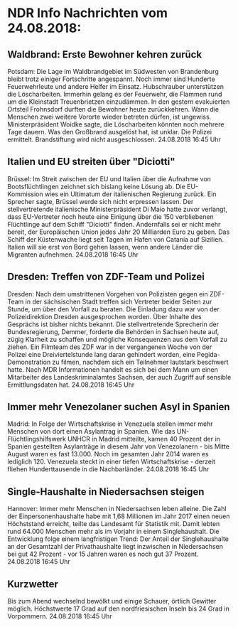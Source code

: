 # NDR Info Nachrichten vom 24.08.2018:


## Waldbrand: Erste Bewohner kehren zurück
Potsdam:    Die Lage im Waldbrandgebiet im Südwesten von Brandenburg bleibt trotz einiger Fortschritte angespannt. Noch immer sind Hunderte Feuerwehrleute und andere Helfer im Einsatz. Hubschrauber unterstützen die Löscharbeiten. Immerhin gelang es der Feuerwehr, die Flammen rund um die Kleinstadt Treuenbrietzen einzudämmen. In den gestern evakuierten Ortsteil Frohnsdorf durften die Bewohner heute zurückkehren. Wann die Menschen zwei weitere Vororte wieder betreten dürfen, ist ungewiss. Ministerpräsident Woidke sagte, die Löscharbeiten könnten noch mehrere Tage dauern. Was den Großbrand ausgelöst hat, ist unklar. Die Polizei ermittelt. Brandstiftung wird nicht ausgeschlossen. 24.08.2018 16:45 Uhr 

## Italien und EU streiten über "Diciotti"
Brüssel: Im Streit zwischen der EU und Italien über die Aufnahme von Bootsflüchtlingen zeichnet sich bislang keine Lösung ab. Die EU-Kommission wies ein Ultimatum der italienischen Regierung zurück. Ein Sprecher sagte, Brüssel werde sich nicht erpressen lassen. Der stellvertretende italienische Ministerpräsident Di Maio hatte zuvor verlangt, dass EU-Vertreter noch heute eine Einigung über die 150 verbliebenen Flüchtlinge auf dem Schiff "Diciotti" finden. Andernfalls sei er nicht mehr bereit, der Europäischen Union jedes Jahr 20 Milliarden Euro zu geben. Das Schiff der Küstenwache liegt seit Tagen im Hafen von Catania auf Sizilien. Italien will sie erst von Bord gehen lassen, wenn andere Länder die Migranten aufnehmen. 24.08.2018 16:45 Uhr 

## Dresden: Treffen von ZDF-Team und Polizei
Dresden: Nach dem umstrittenen Vorgehen von Polizisten gegen ein ZDF-Team in der sächsischen Stadt treffen sich Vertreter beider Seiten zur Stunde, um über den Vorfall zu beraten. Die Einladung dazu war von der Polizeidirektion Dresden ausgesprochen worden. Über Inhalte des Gesprächs ist bisher nichts bekannt. Die stellvertretende Sprecherin der Bundesregierung, Demmer, forderte die Behörden in Sachsen heute auf, zügig Klarheit zu schaffen und mögliche Konsequenzen aus dem Vorfall zu ziehen. Ein Filmteam des ZDF war in der vergangenen Woche von der Polizei eine Dreiviertelstunde lang daran gehindert worden, eine Pegida-Demonstration zu filmen, nachdem sich ein Teilnehmer lautstark beschwert hatte. Nach MDR Informationen handelt es sich bei dem Mann um einen Mitarbeiter des Landeskriminalamtes Sachsen, der auch Zugriff auf sensible Ermittlungsdaten hat. 24.08.2018 16:45 Uhr 

## Immer mehr Venezolaner suchen Asyl in Spanien
Madrid: In Folge der Wirtschaftskrise in Venezuela stellen immer mehr Menschen von dort einen Asylantrag in Spanien. Wie das UN-Flüchtlingshilfswerk UNHCR in Madrid mitteilte, kamen 40 Prozent der in Spanien gestellten Asylanträge in diesem Jahr von Venezolanern - bis Mitte August waren es fast 13.000. Noch im gesamten Jahr 2014 waren es lediglich 120. Venezuela steckt in einer tiefen Wirtschaftskrise - derzeit fliehen Hunderttausende in die Nachbarländer. 24.08.2018 16:45 Uhr 

## Single-Haushalte in Niedersachsen steigen
Hannover: Immer mehr Menschen in Niedersachsen leben alleine. Die Zahl der Einpersonenhaushalte habe mit 1,68 Millionen im Jahr 2017 einen neuen Höchststand erreicht, teilte das Landesamt für Statistik mit. Damit lebten rund 64.000 Menschen mehr als im Vorjahr in einem Singlehaushalt. Die Entwicklung folge einem langfristigen Trend: Der Anteil der Singlehaushalte an der Gesamtzahl der Privathaushalte liegt inzwischen in Niedersachsen bei gut 42 Prozent - vor 15 Jahren waren es noch gut 37 Prozent. 24.08.2018 16:45 Uhr 

## Kurzwetter
Bis zum Abend wechselnd bewölkt und einige Schauer, örtlich Gewitter möglich. Höchstwerte 17 Grad auf den nordfriesischen Inseln bis 24 Grad in Vorpommern. 24.08.2018 16:45 Uhr 
